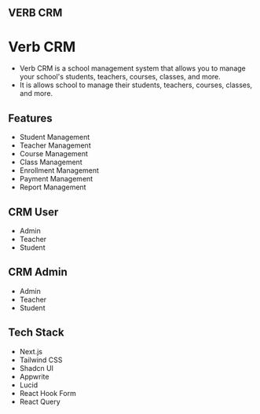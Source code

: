 ## VERB CRM

# Verb CRM

- Verb CRM is a school management system that allows you to manage your school's students, teachers, courses, classes, and more.
- It is allows school to manage their students, teachers, courses, classes, and more.

## Features

- Student Management
- Teacher Management
- Course Management
- Class Management
- Enrollment Management
- Payment Management
- Report Management

## CRM User

- Admin
- Teacher
- Student

## CRM Admin

- Admin
- Teacher
- Student

## Tech Stack

- Next.js
- Tailwind CSS
- Shadcn UI
- Appwrite
- Lucid
- React Hook Form
- React Query

